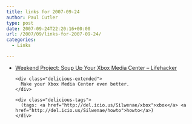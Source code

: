 ```yaml
---
title: links for 2007-09-24
author: Paul Cutler
type: post
date: 2007-09-24T22:20:16+00:00
url: /2007/09/links-for-2007-09-24/
categories:
  - Links

---
```

<ul class="delicious">
  <li>
    <div class="delicious-link">
      <a href="http://lifehacker.com/software/weekend-project/soup-up-your-xbox-media-center-302821.php">Weekend Project: Soup Up Your Xbox Media Center &#8211; Lifehacker</a>
    </div>
    
    <div class="delicious-extended">
      Make your Xbox Media Center even better.
    </div>
    
    <div class="delicious-tags">
      (tags: <a href="http://del.icio.us/Silwenae/xbox">xbox</a> <a href="http://del.icio.us/Silwenae/howto">howto</a>)
    </div>
  </li>
</ul>